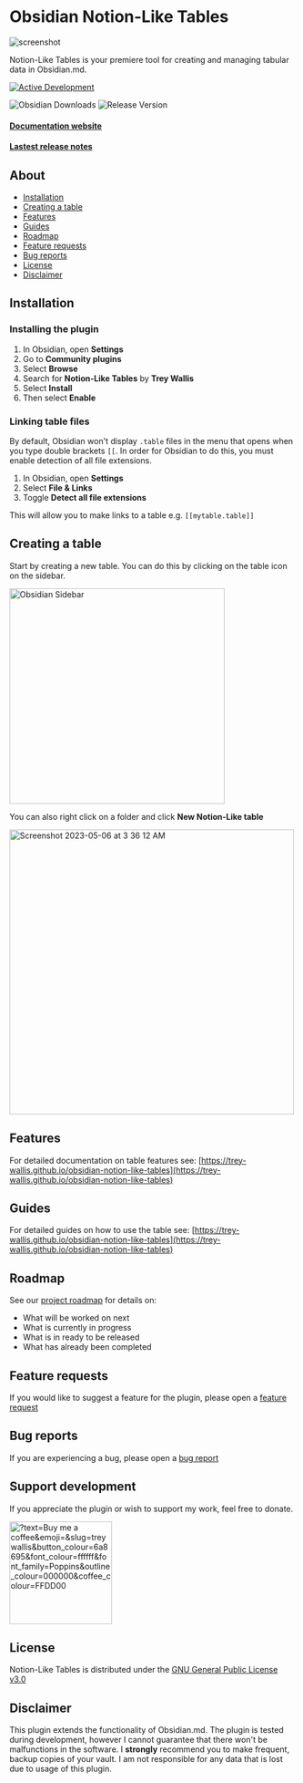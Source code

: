 # Obsidian Notion-Like Tables

<img alt="screenshot" src="https://github.com/trey-wallis/obsidian-notion-like-tables/assets/40307803/b2bb3513-df52-4d97-8a42-c699bb2bddf1">

Notion-Like Tables is your premiere tool for creating and managing tabular data in Obsidian.md.

[![Active Development](https://img.shields.io/badge/Maintenance%20Level-Actively%20Developed-brightgreen.svg)](https://gist.github.com/cheerfulstoic/d107229326a01ff0f333a1d3476e068d)

![Obsidian Downloads](https://img.shields.io/badge/dynamic/json?logo=obsidian&color=%23483699&label=downloads&query=%24%5B%22notion-like-tables%22%5D.downloads&url=https%3A%2F%2Fraw.githubusercontent.com%2Fobsidianmd%2Fobsidian-releases%2Fmaster%2Fcommunity-plugin-stats.json) ![Release Version](https://img.shields.io/github/v/release/trey-wallis/obsidian-notion-like-tables)

#### [Documentation website](https://trey-wallis.github.io/obsidian-notion-like-tables)

#### [Lastest release notes](https://github.com/trey-wallis/obsidian-notion-like-tables/releases/tag/6.12.0)

## About

-   [Installation](#installation)
-   [Creating a table](#creating-a-table)
-   [Features](#features)
-   [Guides](#guides)
-   [Roadmap](#roadmap)
-   [Feature requests](#feature-requests)
-   [Bug reports](#bug-reports)
-   [License](#license)
-   [Disclaimer](#disclaimer)

## Installation

### Installing the plugin

1. In Obsidian, open **Settings**
2. Go to **Community plugins**
3. Select **Browse**
4. Search for **Notion-Like Tables** by **Trey Wallis**
5. Select **Install**
6. Then select **Enable**

### Linking table files

By default, Obsidian won't display `.table` files in the menu that opens when you type double brackets `[[`. In order for Obsidian to do this, you must enable detection of all file extensions.

1. In Obsidian, open **Settings**
2. Select **File & Links**
3. Toggle **Detect all file extensions**

This will allow you to make links to a table e.g. `[[mytable.table]]`

## Creating a table

Start by creating a new table. You can do this by clicking on the table icon on the sidebar.

<img width="378" alt="Obsidian Sidebar" src="https://user-images.githubusercontent.com/40307803/233815916-c2c43dc6-5a99-4810-901a-d1e3cce97be0.png">

You can also right click on a folder and click **New Notion-Like table**

<img width="500" alt="Screenshot 2023-05-06 at 3 36 12 AM" src="https://user-images.githubusercontent.com/40307803/236616281-51fdab3e-fb43-4d5b-a33d-86141ab192b7.png">

## Features

For detailed documentation on table features see: [https://trey-wallis.github.io/obsidian-notion-like-tables](https://trey-wallis.github.io/obsidian-notion-like-tables)

## Guides

For detailed guides on how to use the table see: [https://trey-wallis.github.io/obsidian-notion-like-tables](https://trey-wallis.github.io/obsidian-notion-like-tables)

## Roadmap

See our [project roadmap](https://github.com/users/trey-wallis/projects/2) for details on:

-   What will be worked on next
-   What is currently in progress
-   What is in ready to be released
-   What has already been completed

## Feature requests

If you would like to suggest a feature for the plugin, please open a [feature request](https://github.com/trey-wallis/obsidian-notion-like-tables/issues/new/choose)

## Bug reports

If you are experiencing a bug, please open a [bug report](https://github.com/trey-wallis/obsidian-notion-like-tables/issues/new/choose)

## Support development

If you appreciate the plugin or wish to support my work, feel free to donate.

<a href="https://buymeacoffee.com/treywallis" target="_blank" rel="noopener">
<img width="180px" src="https://img.buymeacoffee.com/button-api/?text=Buy me a coffee&amp;emoji=&amp;slug=treywallis&amp;button_colour=6a8695&amp;font_colour=ffffff&amp;font_family=Poppins&amp;outline_colour=000000&amp;coffee_colour=FFDD00" referrerpolicy="no-referrer" alt="?text=Buy me a coffee&amp;emoji=&amp;slug=treywallis&amp;button_colour=6a8695&amp;font_colour=ffffff&amp;font_family=Poppins&amp;outline_colour=000000&amp;coffee_colour=FFDD00"></a>
<br/>

## License

Notion-Like Tables is distributed under the [GNU General Public License v3.0](https://github.com/trey-wallis/obsidian-notion-like-tables/blob/master/LICENSE)

## Disclaimer

This plugin extends the functionality of Obsidian.md. The plugin is tested during development, however I cannot guarantee that there won't be malfunctions in the software. I **strongly** recommend you to make frequent, backup copies of your vault. I am not responsible for any data that is lost due to usage of this plugin.
